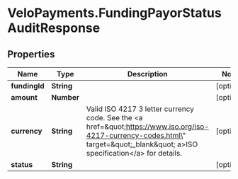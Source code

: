# VeloPayments.FundingPayorStatusAuditResponse

## Properties

Name | Type | Description | Notes
------------ | ------------- | ------------- | -------------
**fundingId** | **String** |  | [optional] 
**amount** | **Number** |  | [optional] 
**currency** | **String** | Valid ISO 4217 3 letter currency code. See the &lt;a href&#x3D;\&quot;https://www.iso.org/iso-4217-currency-codes.html\&quot; target&#x3D;\&quot;_blank\&quot; a&gt;ISO specification&lt;/a&gt; for details. | [optional] 
**status** | **String** |  | [optional] 



